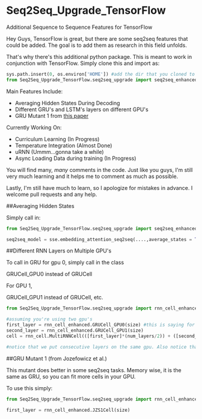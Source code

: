 # Seq2Seq_Upgrade_TensorFlow
Additional Sequence to Sequence Features for TensorFlow

Hey Guys, TensorFlow is great, but there are some seq2seq features that could be added. The goal is to add them as research in this field unfolds.

That's why there's this additional python package. This is meant to work in conjunction with TensorFlow. Simply clone this and import as:

```python
sys.path.insert(0, os.environ['HOME']) #add the dir that you cloned to
from Seq2Seq_Upgrade_TensorFlow.seq2seq_upgrade import seq2seq_enhanced as sse
```

Main Features Include:

- Averaging Hidden States During Decoding
- Different GRU's and LSTM's layers on different GPU's
- GRU Mutant 1 from [this paper](http://www.jmlr.org/proceedings/papers/v37/jozefowicz15.pdf)

Currently Working On:
- Curriculum Learning (In Progress)
- Temperature Integration (Almost Done)
- uRNN (Ummm...gonna take a while)
- Async Loading Data during training (In Progress)

You will find many, *many* comments in the code. Just like you guys, I'm still very much learning and it helps me to comment as much as possible. 

Lastly, I'm still have much to learn, so I apologize for mistakes in advance. I welcome pull requests and any help. 



##Averaging Hidden States

Simply call in:

```python
from Seq2Seq_Upgrade_TensorFlow.seq2seq_upgrade import seq2seq_enhanced as sse

seq2seq_model = sse.embedding_attention_seq2seq(....,average_states = True)
```


##Different RNN Layers on Multiple GPU's

To call in GRU for gpu 0, simply call in the class

GRUCell_GPU0 instead of GRUCell

For GPU 1,

GRUCell_GPU1 instead of GRUCell, etc.

```python      
from Seq2Seq_Upgrade_TensorFlow.seq2seq_upgrade import rnn_cell_enhanced```

#assuming you're using two gpu's
first_layer = rnn_cell_enhanced.GRUCell_GPU0(size) #this is saying for gpu 0
second_layer = rnn_cell_enhanced.GRUCell_GPU1(size)
cell = rnn_cell.MultiRNNCell(([first_layer]*(num_layers/2)) + ([second_layer]*(num_layers/2)))

#notice that we put consecutive layers on the same gpu. Also notice that you need to use an even number of layers.
```


##GRU Mutant 1 (from Jozefowicz et al.)

This mutant does better in some seq2seq tasks. Memory wise, it is the same as GRU, so you can fit more cells in your GPU.

To use this simply:

```python
from Seq2Seq_Upgrade_TensorFlow.seq2seq_upgrade import rnn_cell_enhanced```

first_layer = rnn_cell_enhanced.JZS1Cell(size)
```


